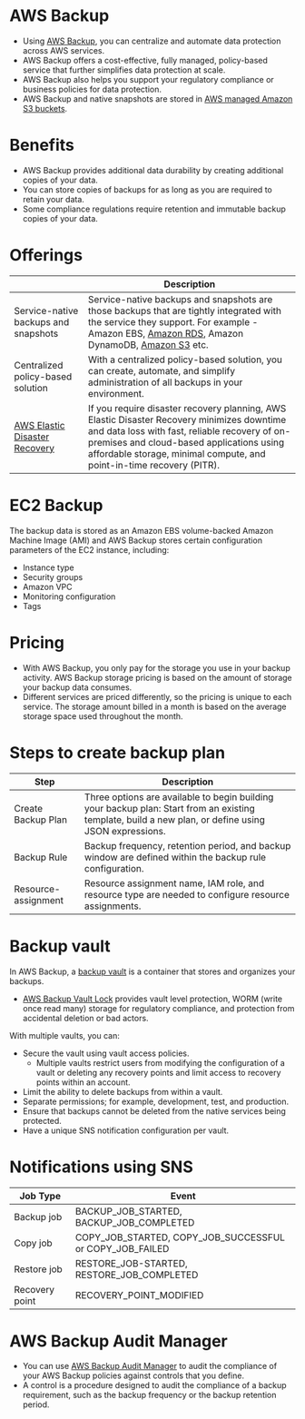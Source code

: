 # AWS Backup
- Using [AWS Backup](https://aws.amazon.com/backup/), you can centralize and automate data protection across AWS services. 
- AWS Backup offers a cost-effective, fully managed, policy-based service that further simplifies data protection at scale. 
- AWS Backup also helps you support your regulatory compliance or business policies for data protection.
- AWS Backup and native snapshots are stored in [AWS managed Amazon S3 buckets](../3_ObjectStorageTypes/AmazonS3/Readme.md).

[](../assets/AWS-Backup.jpg)

# Benefits
- AWS Backup provides additional data durability by creating additional copies of your data. 
- You can store copies of backups for as long as you are required to retain your data. 
- Some compliance regulations require retention and immutable backup copies of your data.

# Offerings

|                                                                                        | Description                                                                                                                                                                                                                                                      |
|----------------------------------------------------------------------------------------|------------------------------------------------------------------------------------------------------------------------------------------------------------------------------------------------------------------------------------------------------------------|
| Service-native backups and snapshots                                                   | Service-native backups and snapshots are those backups that are tightly integrated with the service they support. For example - Amazon EBS, [Amazon RDS](../../6_DatabaseServices/AmazonRDS/Readme.md), Amazon DynamoDB, [Amazon S3](../3_ObjectStorageTypes/AmazonS3/Readme.md) etc.                                                                          |
| Centralized policy-based solution                                                      | With a centralized policy-based solution, you can create, automate, and simplify administration of all backups in your environment.                                                                                                                              |
| [AWS Elastic Disaster Recovery](https://aws.amazon.com/disaster-recovery/?nc=sn&loc=0) | If you require disaster recovery planning, AWS Elastic Disaster Recovery minimizes downtime and data loss with fast, reliable recovery of on-premises and cloud-based applications using affordable storage, minimal compute, and point-in-time recovery (PITR). |


# EC2 Backup
The backup data is stored as an Amazon EBS volume-backed Amazon Machine Image (AMI) and AWS Backup stores certain configuration parameters of the EC2 instance, including:
- Instance type
- Security groups
- Amazon VPC 
- Monitoring configuration 
- Tags 

# Pricing
- With AWS Backup, you only pay for the storage you use in your backup activity. AWS Backup storage pricing is based on the amount of storage your backup data consumes.
- Different services are priced differently, so the pricing is unique to each service. The storage amount billed in a month is based on the average storage space used throughout the month.

# Steps to create backup plan

| Step                | Description                                                                                                                                          |
|---------------------|------------------------------------------------------------------------------------------------------------------------------------------------------|
| Create Backup Plan  | Three options are available to begin building your backup plan: Start from an existing template, build a new plan, or define using JSON expressions. |
| Backup Rule         | Backup frequency, retention period, and backup window are defined within the  backup rule configuration.                                             |
| Resource-assignment | Resource assignment name, IAM role, and resource type are needed to configure resource assignments.                                                  |

# Backup vault
In AWS Backup, a [backup vault](https://docs.aws.amazon.com/aws-backup/latest/devguide/vaults.html) is a container that stores and organizes your backups.
- [AWS Backup Vault Lock](https://docs.aws.amazon.com/aws-backup/latest/devguide/vaults.html) provides vault level protection, WORM (write once read many) storage for regulatory compliance, and protection from accidental deletion or bad actors.

With multiple vaults, you can:
- Secure the vault using vault access policies. 
  - Multiple vaults restrict users from modifying the configuration of a vault or deleting any recovery points and limit access to recovery points within an account. 
- Limit the ability to delete backups from within a vault. 
- Separate permissions; for example, development, test, and production. 
- Ensure that backups cannot be deleted from the native services being protected. 
- Have a unique SNS notification configuration per vault.

# Notifications using SNS

| Job Type       | Event                                                    |
|----------------|----------------------------------------------------------|
| Backup job     | BACKUP_JOB_STARTED, BACKUP_JOB_COMPLETED                 |
| Copy job       | COPY_JOB_STARTED, COPY_JOB_SUCCESSFUL or COPY_JOB_FAILED |
| Restore job    | RESTORE_JOB-STARTED, RESTORE_JOB_COMPLETED               |
| Recovery point | RECOVERY_POINT_MODIFIED                                  |

# AWS Backup Audit Manager
- You can use [AWS Backup Audit Manager](https://docs.aws.amazon.com/aws-backup/latest/devguide/aws-backup-audit-manager.html) to audit the compliance of your AWS Backup policies against controls that you define. 
- A control is a procedure designed to audit the compliance of a backup requirement, such as the backup frequency or the backup retention period.

	
	




	